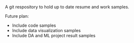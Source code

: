 A git respository to hold up to date resume and work samples.

Future plan:
- Include code samples
- Include data visualization samples
- Include DA and ML project result samples
